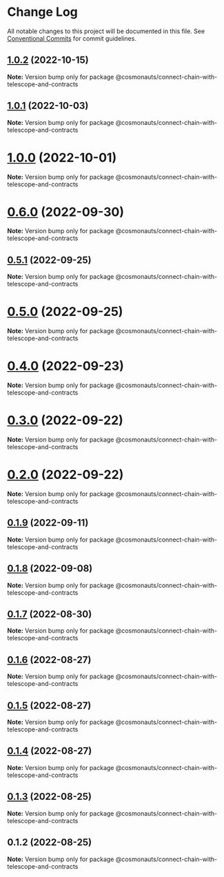 # Change Log

All notable changes to this project will be documented in this file.
See [Conventional Commits](https://conventionalcommits.org) for commit guidelines.

## [1.0.2](https://github.com/cosmology-tech/create-cosmos-app/compare/@cosmonauts/connect-chain-with-telescope-and-contracts@1.0.1...@cosmonauts/connect-chain-with-telescope-and-contracts@1.0.2) (2022-10-15)

**Note:** Version bump only for package @cosmonauts/connect-chain-with-telescope-and-contracts





## [1.0.1](https://github.com/cosmology-tech/create-cosmos-app/compare/@cosmonauts/connect-chain-with-telescope-and-contracts@1.0.0...@cosmonauts/connect-chain-with-telescope-and-contracts@1.0.1) (2022-10-03)

**Note:** Version bump only for package @cosmonauts/connect-chain-with-telescope-and-contracts





# [1.0.0](https://github.com/cosmology-tech/create-cosmos-app/compare/@cosmonauts/connect-chain-with-telescope-and-contracts@0.6.0...@cosmonauts/connect-chain-with-telescope-and-contracts@1.0.0) (2022-10-01)

**Note:** Version bump only for package @cosmonauts/connect-chain-with-telescope-and-contracts





# [0.6.0](https://github.com/cosmology-tech/create-cosmos-app/compare/@cosmonauts/connect-chain-with-telescope-and-contracts@0.5.1...@cosmonauts/connect-chain-with-telescope-and-contracts@0.6.0) (2022-09-30)

**Note:** Version bump only for package @cosmonauts/connect-chain-with-telescope-and-contracts





## [0.5.1](https://github.com/cosmology-tech/create-cosmos-app/compare/@cosmonauts/connect-chain-with-telescope-and-contracts@0.5.0...@cosmonauts/connect-chain-with-telescope-and-contracts@0.5.1) (2022-09-25)

**Note:** Version bump only for package @cosmonauts/connect-chain-with-telescope-and-contracts





# [0.5.0](https://github.com/cosmology-tech/create-cosmos-app/compare/@cosmonauts/connect-chain-with-telescope-and-contracts@0.4.0...@cosmonauts/connect-chain-with-telescope-and-contracts@0.5.0) (2022-09-25)

**Note:** Version bump only for package @cosmonauts/connect-chain-with-telescope-and-contracts





# [0.4.0](https://github.com/cosmology-tech/create-cosmos-app/compare/@cosmonauts/connect-chain-with-telescope-and-contracts@0.3.0...@cosmonauts/connect-chain-with-telescope-and-contracts@0.4.0) (2022-09-23)

**Note:** Version bump only for package @cosmonauts/connect-chain-with-telescope-and-contracts





# [0.3.0](https://github.com/cosmology-tech/create-cosmos-app/compare/@cosmonauts/connect-chain-with-telescope-and-contracts@0.2.0...@cosmonauts/connect-chain-with-telescope-and-contracts@0.3.0) (2022-09-22)

**Note:** Version bump only for package @cosmonauts/connect-chain-with-telescope-and-contracts





# [0.2.0](https://github.com/cosmology-tech/create-cosmos-app/compare/@cosmonauts/connect-chain-with-telescope-and-contracts@0.1.9...@cosmonauts/connect-chain-with-telescope-and-contracts@0.2.0) (2022-09-22)

**Note:** Version bump only for package @cosmonauts/connect-chain-with-telescope-and-contracts





## [0.1.9](https://github.com/cosmology-tech/create-cosmos-app/compare/@cosmonauts/connect-chain-with-telescope-and-contracts@0.1.8...@cosmonauts/connect-chain-with-telescope-and-contracts@0.1.9) (2022-09-11)

**Note:** Version bump only for package @cosmonauts/connect-chain-with-telescope-and-contracts





## [0.1.8](https://github.com/cosmology-tech/create-cosmos-app/compare/@cosmonauts/connect-chain-with-telescope-and-contracts@0.1.7...@cosmonauts/connect-chain-with-telescope-and-contracts@0.1.8) (2022-09-08)

**Note:** Version bump only for package @cosmonauts/connect-chain-with-telescope-and-contracts





## [0.1.7](https://github.com/cosmology-tech/create-cosmos-app/compare/@cosmonauts/connect-chain-with-telescope-and-contracts@0.1.6...@cosmonauts/connect-chain-with-telescope-and-contracts@0.1.7) (2022-08-30)

**Note:** Version bump only for package @cosmonauts/connect-chain-with-telescope-and-contracts





## [0.1.6](https://github.com/cosmology-tech/create-cosmos-app/compare/@cosmonauts/connect-chain-with-telescope-and-contracts@0.1.5...@cosmonauts/connect-chain-with-telescope-and-contracts@0.1.6) (2022-08-27)

**Note:** Version bump only for package @cosmonauts/connect-chain-with-telescope-and-contracts





## [0.1.5](https://github.com/cosmology-tech/create-cosmos-app/compare/@cosmonauts/connect-chain-with-telescope-and-contracts@0.1.4...@cosmonauts/connect-chain-with-telescope-and-contracts@0.1.5) (2022-08-27)

**Note:** Version bump only for package @cosmonauts/connect-chain-with-telescope-and-contracts





## [0.1.4](https://github.com/cosmology-tech/create-cosmos-app/compare/@cosmonauts/connect-chain-with-telescope-and-contracts@0.1.3...@cosmonauts/connect-chain-with-telescope-and-contracts@0.1.4) (2022-08-27)

**Note:** Version bump only for package @cosmonauts/connect-chain-with-telescope-and-contracts





## [0.1.3](https://github.com/cosmology-tech/create-cosmos-app/compare/@cosmonauts/connect-chain-with-telescope-and-contracts@0.1.2...@cosmonauts/connect-chain-with-telescope-and-contracts@0.1.3) (2022-08-25)

**Note:** Version bump only for package @cosmonauts/connect-chain-with-telescope-and-contracts





## 0.1.2 (2022-08-25)

**Note:** Version bump only for package @cosmonauts/connect-chain-with-telescope-and-contracts
